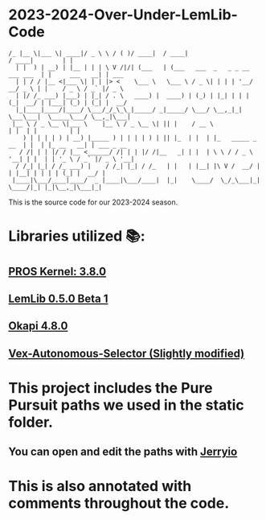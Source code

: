 # 2023-2024-Over-Under-LemLib-Code
```  __ ___  ____  _____  _____   ___  _____    _____                             _____          _         
/_ |__ \|___ \| ____|/ _ \ \ / ( )/ ____|  / ____|                           / ____|        | |        
  | |  ) | __) | |__ | | | \ V /|/| (___   | (___   ___  _   _ _ __ ___ ___  | |     ___   __| | ___    
  | | / / |__ <|___ \| | | |> <    \___ \   \___ \ / _ \| | | | '__/ __/ _ \ | |    / _ \ / _` |/ _ \   
  | |/ /_ ___) |___) | |_| / . \   ____) |  ____) | (_) | |_| | | | (_|  __/ | |___| (_) | (_| |  __/   
  |_|____|____/|____/ \___/_/_\_\_|_____/ _|_____/ \___/ \__,_|_|  \___\___|  \_____\___/ \__,_|\___|   
 |__ \ / _ \__ \|___ \    |__ \ / _ \__ \| || |    / __ \                 | |  | |         | |          
    ) | | | | ) | __) |_____ ) | | | | ) | || |_  | |  | |_   _____ _ __  | |  | |_ __   __| | ___ _ __ 
   / /| | | |/ / |__ <______/ /| | | |/ /|__   _| | |  | \ \ / / _ \ '__| | |  | | '_ \ / _` |/ _ \ '__|
  / /_| |_| / /_ ___) |    / /_| |_| / /_   | |   | |__| |\ V /  __/ |    | |__| | | | | (_| |  __/ |   
 |____|\___/____|____/  _ |____|\___/____|  |_|    \____/  \_/_\___|_|     \____/|_| |_|\__,_|\___|_|
```

 This is the source code for our 2023-2024 season. 

# Libraries utilized 📚:
## [PROS Kernel: 3.8.0](https://github.com/purduesigbots/pros/releases/tag/3.8.0)
## [LemLib 0.5.0 Beta 1](https://github.com/LemLib/LemLib/releases/tag/v0.5.0-beta1)
## [Okapi 4.8.0](https://github.com/OkapiLib/OkapiLib/releases/tag/v4.8.0)
## [Vex-Autonomous-Selector (Slightly modified)](https://github.com/kunwarsahni01/Vex-Autonomous-Selector)

# This project includes the Pure Pursuit paths we used in the static folder.
## You can open and edit the paths with [Jerryio](https://path.jerryio.com)

# This is also annotated with comments throughout the code.

